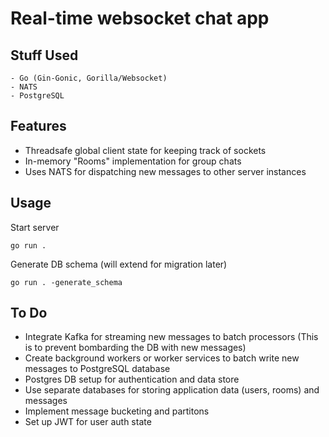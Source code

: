 # Real-time websocket chat app 

## Stuff Used
```
- Go (Gin-Gonic, Gorilla/Websocket)
- NATS
- PostgreSQL
```

## Features
- Threadsafe global client state for keeping track of sockets
- In-memory "Rooms" implementation for group chats
- Uses NATS for dispatching new messages to other server instances

## Usage

Start server
```
go run .
```

Generate DB schema (will extend for migration later)
```
go run . -generate_schema
```

## To Do
- Integrate Kafka for streaming new messages to batch processors (This is to prevent bombarding the DB with new messages)
- Create background workers or worker services to batch write new messages to PostgreSQL database
- Postgres DB setup for authentication and data store
- Use separate databases for storing application data (users, rooms) and messages
- Implement message bucketing and partitons
- Set up JWT for user auth state 
